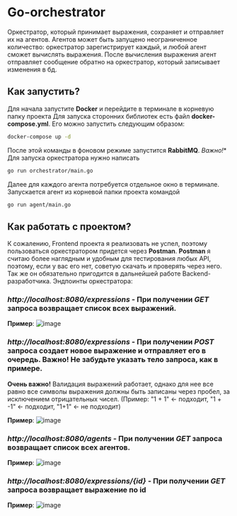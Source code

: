 # Go-orchestrator

Оркестратор, который принимает выражения, сохраняет и отправляет их на агентов. Агентов может быть запущено неограниченное количество: оркестратор зарегистрирует каждый, и любой агент сможет вычислять выражения. После вычисления выражения агент отправляет сообщение обратно на оркестратор, который записывает изменения в бд.

## Как запустить?
Для начала запустите **Docker** и перейдите в терминале в корневую папку проекта
Для запуска сторонних библиотек есть файл **docker-compose.yml**. Его можно запустить следующим образом:
```bash
docker-compose up -d
```
После этой команды в фоновом режиме запустится **RabbitMQ**.
*Важно!**
Для запуска оркестратора нужно написать
```bash
go run orchestrator/main.go
```
Далее для каждого агента потребуется отдельное окно в терминале. Запускается агент из корневой папки проекта командой
```bash
go run agent/main.go
```

## Как работать с проектом?
К сожалению, Frontend проекта я реализовать не успел, поэтому пользоваться оркестратором придется через **Postman**. **Postman** я считаю более наглядным и удобным для тестирования любых API, поэтому, если у вас его нет, советую скачать и проверять через него. Так же он обязательно пригодится в дальнейшей работе Backend-разработчика.
Эндпоинты оркестратора:
### ***http://localhost:8080/expressions*** - При получении *GET* запроса возвращает список всех выражений.

**Пример**:
![image](https://github.com/oleg-top/go-orchestrator/assets/68245949/5533fbe9-2e4e-443c-a41a-434bee53c5c3)
### ***http://localhost:8080/expressions*** - При получении *POST* запроса создает новое выражение и отправляет его в очередь. **Важно!** Не забудьте указать тело запроса, как в примере.
**Очень важно!** Валидация выражений работает, однако для нее все равно все символы выражения должны быть записаны через пробел, за исключением отрицательных чисел.
(Пример: "1 + 1" <- подходит, "1 + -1" <- подходит, "1+1" <- не подходит)

**Пример**:
![image](https://github.com/oleg-top/go-orchestrator/assets/68245949/e7f4375c-641e-4935-80fd-ef236d49f897)

### ***http://localhost:8080/agents*** - При получении *GET* запроса возвращает список всех агентов.

**Пример**:
![image](https://github.com/oleg-top/go-orchestrator/assets/68245949/5d286e1f-fcc4-4f95-a07d-a9491afe6278)

### ***http://localhost:8080/expressions/{id}*** - При получении *GET* запроса возвращает выражение по id

**Пример**:
![image](https://github.com/oleg-top/go-orchestrator/assets/68245949/3cab6c66-9bff-406d-a3ac-88a0ff51fefc)

